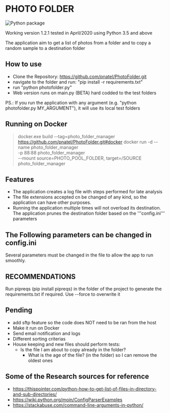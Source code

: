 # PHOTO FOLDER

![Python package](https://github.com/pnatel/PhotoFolder/workflows/Python%20package/badge.svg)

Working version 1.2.1 tested in April/2020 using Python 3.5 and above

The application aim to get a list of photos from a folder and to copy a random sample to a destination folder

## How to use

- Clone the Repository: <https://github.com/pnatel/PhotoFolder.git>
- navigate to the folder and run: "pip install -r requirements.txt"
- run "python photofolder.py"
- Web version runs on main.py (BETA) hard codded to the test folders

PS.: If you run the application with any argument (e.g. "python photofolder.py MY_ARGUMENT"), it will use its local test folders

## Running on Docker

> docker.exe build --tag=photo_folder_manager \
    https://github.com/pnatel/PhotoFolder.git#docker 
> docker run  -d --name photo_folder_manager\
              -p 88:88 photo_folder_manager \
              --mount source=PHOTO_POOL_FOLDER, target=/SOURCE \
              photo_folder_manager

## Features

- The application creates a log file with steps performed for late analysis
- The file extensions accepted cn be changed of any kind, so the application can have other purposes.
- Running the application multiple times will not overload its destination. The application prunes the destination folder based on the '''config.ini''' parameters

## The Following parameters can be changed in config.ini

Several parameters must be changed in the file to allow the app to run smoothly.

## RECOMMENDATIONS

Run pipreqs (pip install pipreqs) in the folder of the project to generate the requirements.txt if required.
Use --force to overwrite it

## Pending

- add sftp feature so the code does NOT need to be ran from the host
- Make it run on Docker
- Send email notification and logs
- Different sorting criterias
- House keeping and new files should perform tests:
  - Is the file I am about to copy already in the folder?
    - What is the age of the file? (in the folder) so I can remove the oldest ones

## Some of the Research sources for reference

- <https://thispointer.com/python-how-to-get-list-of-files-in-directory-and-sub-directories/>
- <https://wiki.python.org/moin/ConfigParserExamples>
- <https://stackabuse.com/command-line-arguments-in-python/>
